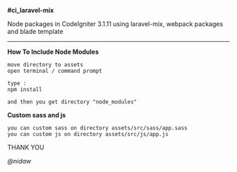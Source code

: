 **#ci_laravel-mix**

Node packages in CodeIgniter 3.1.11 using laravel-mix, webpack packages and blade template

------



**How To Include Node Modules**

```
move directory to assets
open terminal / command prompt

type : 
npm install

and then you get directory "node_modules"

```



**Custom sass and js**

```
you can custom sass on directory assets/src/sass/app.sass
you can custom js on directory assets/src/js/app.js
```









THANK YOU

*@nidaw*
